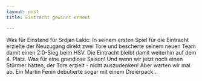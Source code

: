 ```yaml
---
layout: post
title: Eintracht gewinnt erneut

---
```


Was für Einstand für Srdjan Lakic: In seinem ersten Spiel für die Eintracht erzielte der Neuzugang direkt zwei Tore und bescherte seinem neuen Team damit einen 2:0-Sieg beim HSV. Die Eintracht bleibt damit weiterhin auf dem 4. Platz. Was für eine grandiose Saison! Und wenn wir jetzt noch einen Stürmer hätten, der Tore erzielt - nicht auszudenken! Aber warten wir mal ab. Ein Martin Fenin debütierte sogar mit einem Dreierpack...


